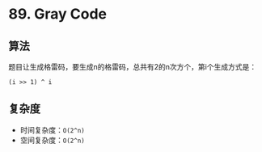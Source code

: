 # 89. Gray Code
## 算法
题目让生成格雷码，要生成n的格雷码，总共有2的n次方个，第i个生成方式是：
```
(i >> 1) ^ i
```

## 复杂度
- 时间复杂度：`O(2^n)`
- 空间复杂度：`O(2^n)`
